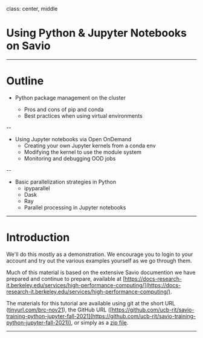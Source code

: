 class: center, middle

# Using Python & Jupyter Notebooks on Savio

---

# Outline

- Python package management on the cluster

  - Pros and cons of pip and conda
  - Best practices when using virtual environments

--

- Using Jupyter notebooks via Open OnDemand
  - Creating your own Jupyter kernels from a conda env
  - Modifying the kernel to use the module system
  - Monitoring and debugging OOD jobs

--

- Basic parallelization strategies in Python
  - ipyparallel
  - Dask
  - Ray
  - Parallel processing in Jupyter notebooks

---

# Introduction

We'll do this mostly as a demonstration. We encourage you to login to your account and try out the various examples yourself as we go through them.

Much of this material is based on the extensive Savio documention we have prepared and continue to prepare, available at [https://docs-research-it.berkeley.edu/services/high-performance-computing/](https://docs-research-it.berkeley.edu/services/high-performance-computing/).

The materials for this tutorial are available using git at the short URL ([tinyurl.com/brc-nov21](https://tinyurl.com/brc-nov21)), the  GitHub URL ([https://github.com/ucb-rit/savio-training-python-jupyter-fall-2021](https://github.com/ucb-rit/savio-training-python-jupyter-fall-2021)), or simply as a [zip file](https://github.com/ucb-rit/savio-training-python-jupyter-fall-2021/archive/main.zip).

---
